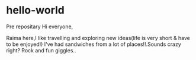 # hello-world
Pre repositary
Hi everyone,

Raima here,I like travelling and exploring new ideas(life is very short & have to be enjoyed!)
I've had sandwiches from a lot of places!!.Sounds crazy right?
Rock and fun giggles..


